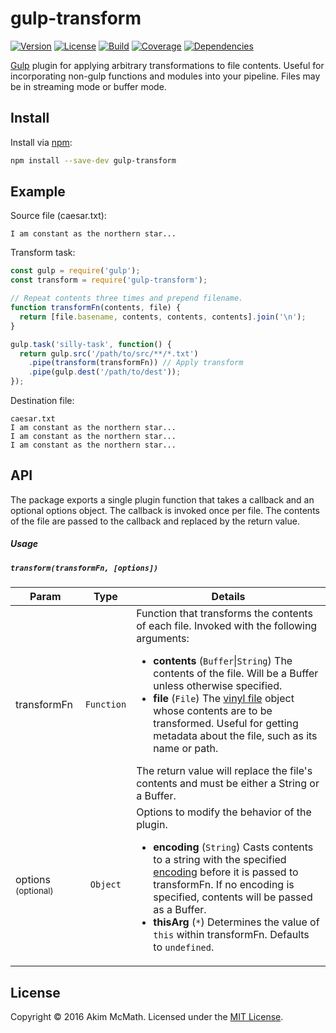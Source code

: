 # gulp-transform

[![Version][Version badge]][NPM link]
[![License][License badge]][License link]
[![Build][Build badge]][Build link]
[![Coverage][Coverage badge]][Coverage link]
[![Dependencies][Dependencies badge]][Dependencies link]


[Gulp][Gulp link] plugin for applying arbitrary transformations to
file contents. Useful for incorporating non-gulp functions and modules into
your pipeline. Files may be in streaming mode or buffer mode.

## Install

Install via [npm][NPM link]:

```sh
npm install --save-dev gulp-transform
```

## Example

Source file (caesar.txt):

```
I am constant as the northern star...
```

Transform task:

```js
const gulp = require('gulp');
const transform = require('gulp-transform');

// Repeat contents three times and prepend filename.
function transformFn(contents, file) {
  return [file.basename, contents, contents, contents].join('\n');
}

gulp.task('silly-task', function() {
  return gulp.src('/path/to/src/**/*.txt')
    .pipe(transform(transformFn)) // Apply transform
    .pipe(gulp.dest('/path/to/dest'));
});
```

Destination file:

```
caesar.txt
I am constant as the northern star...
I am constant as the northern star...
I am constant as the northern star...
```

## API

The package exports a single plugin function that takes a callback and an
optional options object. The callback is invoked once per file. The
contents of the file are passed to the callback and replaced by the return
value.

##### Usage

##### `transform(transformFn, [options])`

<table>
  <thead>
    <tr>
      <th>
        Param
      </th>
      <th align="center">
        Type
      </th>
      <th>
        Details
      </th>
    </tr>
  </thead>
  <tbody>
    <tr>
      <td>
        transformFn
      </td>
      <td align="center">
        <code>Function</code>
      </td>
      <td>
        Function that transforms the contents of each file. Invoked with the
        following arguments:
        <ul>
          <li>
            <strong>contents</strong> (<code>Buffer</code>|<code>String</code>) The contents of
            the file. Will be a Buffer unless otherwise specified.
          </li>
          <li>
            <strong>file</strong> (<code>File</code>)
            The <a href="https://github.com/gulpjs/vinyl">vinyl file</a> object
            whose contents are to be transformed. Useful for getting metadata
            about the file, such as its name or path.
          </li>
        </ul>
        The return value will replace the file's contents and must be either
        a String or a Buffer.
      </td>
    </tr>
    <tr>
      <td>
        options
        <sup>(optional)</sup>
      </td>
      <td align="center">
        <code>Object</code>
      </td>
      <td>
        Options to modify the behavior of the plugin.
        <ul>
          <li>
            <strong>encoding</strong> (<code>String</code>) Casts contents to
            a string with the specified
            <a href="https://nodejs.org/docs/latest/api/buffer.html#buffer_buffers_and_character_encodings">encoding</a>
            before it is passed to transformFn. If no encoding is specified,
            contents will be passed as a Buffer.
          </li>
          <li>
            <strong>thisArg</strong> (<code>&#42;</code>) Determines the value of
            <code>this</code> within transformFn. Defaults to
            <code>undefined</code>.
          </li>
        </ul>
      </td>
    </tr>
  </tbody>
</table>

## License

Copyright &copy; 2016 Akim McMath. Licensed under the [MIT License][License link].

[Gulp link]: http://gulpjs.com/
[NPM link]: https://npmjs.org/package/gulp-transform
[Version badge]: https://img.shields.io/npm/v/gulp-transform.svg?style=flat-square
[License badge]: https://img.shields.io/npm/l/gulp-transform.svg?style=flat-square
[License link]: LICENSE.txt
[Build badge]: https://img.shields.io/travis/akim-mcmath/gulp-transform/master.svg?style=flat-square
[Build link]: https://travis-ci.org/akim-mcmath/gulp-transform
[Coverage badge]: https://img.shields.io/coveralls/akim-mcmath/gulp-transform/master.svg?style=flat-square&service=github
[Coverage link]: https://coveralls.io/github/akim-mcmath/gulp-transform?branch=master
[Dependencies badge]: https://img.shields.io/gemnasium/akim-mcmath/gulp-transform.svg?style=flat-square
[Dependencies link]: https://gemnasium.com/akim-mcmath/gulp-transform
